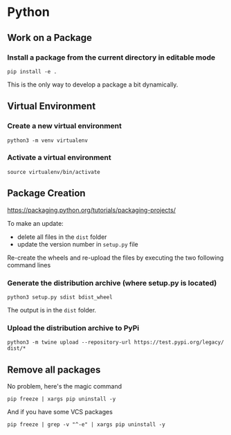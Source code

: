 Python
======

Work on a Package
-----------------

### Install a package from the current directory in editable mode

	pip install -e .

This is the only way to develop a package a bit dynamically.


Virtual Environment
-------------------

### Create a new virtual environment

	python3 -m venv virtualenv

### Activate a virtual environment

	source virtualenv/bin/activate


Package Creation
----------------

https://packaging.python.org/tutorials/packaging-projects/

To make an update:
  - delete all files in the `dist` folder
  - update the version number in `setup.py` file

Re-create the wheels and re-upload the files by executing the two following command lines

### Generate the distribution archive (where setup.py is located)

	python3 setup.py sdist bdist_wheel

The output is in the `dist` folder.

### Upload the distribution archive to PyPi

	python3 -m twine upload --repository-url https://test.pypi.org/legacy/ dist/*


Remove all packages
-------------------

No problem, here's the magic command

	pip freeze | xargs pip uninstall -y

And if you have some VCS packages

	pip freeze | grep -v "^-e" | xargs pip uninstall -y

